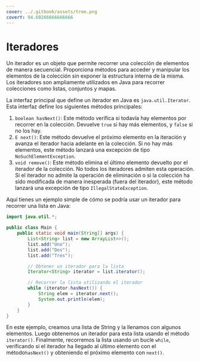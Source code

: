 ```yaml
---
cover: ../.gitbook/assets/tree.png
coverY: 94.60266666666666
---
```


# Iteradores

Un iterador es un objeto que permite recorrer una colección de elementos de manera secuencial. Proporciona métodos para acceder y manipular los elementos de la colección sin exponer la estructura interna de la misma. Los iteradores son ampliamente utilizados en Java para recorrer colecciones como listas, conjuntos y mapas.

La interfaz principal que define un iterador en Java es `java.util.Iterator`. Esta interfaz define los siguientes métodos principales:

1. `boolean hasNext()`: Este método verifica si todavía hay elementos por recorrer en la colección. Devuelve `true` si hay más elementos, y `false` si no los hay.
2. `E next()`: Este método devuelve el próximo elemento en la iteración y avanza el iterador hacia adelante en la colección. Si no hay más elementos, este método lanzará una excepción de tipo `NoSuchElementException`.
3. `void remove()`: Este método elimina el último elemento devuelto por el iterador de la colección. No todos los iteradores admiten esta operación. Si el iterador no admite la operación de eliminación o si la colección ha sido modificada de manera inesperada (fuera del iterador), este método lanzará una excepción de tipo `IllegalStateException`.

Aquí tienes un ejemplo simple de cómo se podría usar un iterador para recorrer una lista en Java:

```java
import java.util.*;

public class Main {
    public static void main(String[] args) {
        List<String> list = new ArrayList<>();
        list.add("Uno");
        list.add("Dos");
        list.add("Tres");

        // Obtener un iterador para la lista
        Iterator<String> iterator = list.iterator();

        // Recorrer la lista utilizando el iterador
        while (iterator.hasNext()) {
            String elem = iterator.next();
            System.out.println(elem);
        }
    }
}
```

En este ejemplo, creamos una lista de String y la llenamos con algunos elementos. Luego obtenemos un iterador para esta lista usando el método `iterator()`. Finalmente, recorremos la lista usando un bucle `while`, verificando si el iterador ha llegado al último elemento con el método`hasNext()` y obteniendo el próximo elemento con `next()`.
